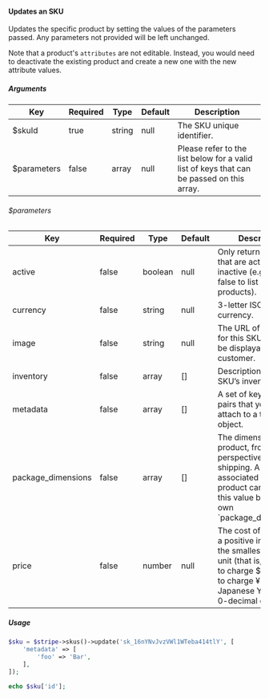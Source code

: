 #### Updates an SKU

Updates the specific product by setting the values of the parameters passed. Any parameters not provided will be left unchanged.

Note that a product's `attributes` are not editable. Instead, you would need to deactivate the existing product and create a new one with the new attribute values.

##### Arguments

<table>
    <thead>
        <th>Key</th>
        <th>Required</th>
        <th>Type</th>
        <th>Default</th>
        <th>Description</th>
    </thead>
    <tbody>
        <tr>
            <td>$skuId</td>
            <td>true</td>
            <td>string</td>
            <td>null</td>
            <td>The SKU unique identifier.</td>
        </tr>
        <tr>
            <td>$parameters</td>
            <td>false</td>
            <td>array</td>
            <td>null</td>
            <td>Please refer to the list below for a valid list of keys that can be passed on this array.</td>
        </tr>
    </tbody>
</table>

###### $parameters

<table>
    <thead>
        <th>Key</th>
        <th>Required</th>
        <th>Type</th>
        <th>Default</th>
        <th>Description</th>
    </thead>
    <tbody>
        <tr>
            <td>active</td>
            <td>false</td>
            <td>boolean</td>
            <td>null</td>
            <td>Only return products that are active or inactive (e.g. pass false to list all inactive products).</td>
        </tr>
        <tr>
            <td>currency</td>
            <td>false</td>
            <td>string</td>
            <td>null</td>
            <td>3-letter ISO code for currency.</td>
        </tr>
        <tr>
            <td>image</td>
            <td>false</td>
            <td>string</td>
            <td>null</td>
            <td>The URL of an image for this SKU, meant to be displayable to the customer.</td>
        </tr>
        <tr>
            <td>inventory</td>
            <td>false</td>
            <td>array</td>
            <td>[]</td>
            <td>Description of the SKU’s inventory.</td>
        </tr>
        <tr>
            <td>metadata</td>
            <td>false</td>
            <td>array</td>
            <td>[]</td>
            <td>A set of key/value pairs that you can attach to a transfer object.</td>
        </tr>
        <tr>
            <td>package_dimensions</td>
            <td>false</td>
            <td>array</td>
            <td>[]</td>
            <td>The dimensions of this product, from the perspective of shipping. A SKU associated with this product can override this value by having its own `package_dimensions`.</td>
        </tr>
        <tr>
            <td>price</td>
            <td>false</td>
            <td>number</td>
            <td>null</td>
            <td>The cost of the item as a positive integer in the smallest currency unit (that is, 100 cents to charge $1.00, or 1 to charge ¥1, Japanese Yen being a 0-decimal currency).</td>
        </tr>
    </tbody>
</table>

##### Usage

```php
$sku = $stripe->skus()->update('sk_16nYNvJvzVWl1WTeba414tlY', [
    'metadata' => [
        'foo' => 'Bar',
    ],
]);

echo $sku['id'];
```
